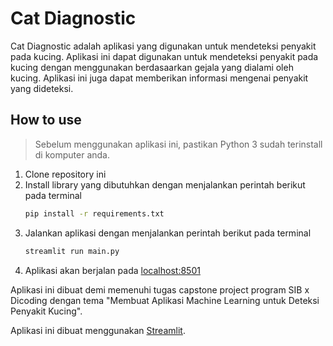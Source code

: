 # Cat Diagnostic

Cat Diagnostic adalah aplikasi yang digunakan untuk mendeteksi penyakit pada kucing. Aplikasi ini dapat digunakan untuk mendeteksi penyakit pada kucing dengan menggunakan berdasaarkan gejala yang dialami oleh kucing. Aplikasi ini juga dapat memberikan informasi mengenai penyakit yang dideteksi. 

## How to use

> Sebelum menggunakan aplikasi ini, pastikan Python 3 sudah terinstall di komputer anda.

1. Clone  repository ini
2. Install library yang dibutuhkan dengan menjalankan perintah berikut pada terminal
    ```bash
    pip install -r requirements.txt
    ```
3. Jalankan aplikasi dengan menjalankan perintah berikut pada terminal
    ```bash
    streamlit run main.py
    ```
4. Aplikasi akan berjalan pada [localhost:8501](http://localhost:8501)

Aplikasi ini dibuat demi memenuhi tugas capstone project program SIB x Dicoding dengan tema "Membuat Aplikasi Machine Learning untuk Deteksi Penyakit Kucing".

Aplikasi ini dibuat menggunakan [Streamlit](https://streamlit.io/).